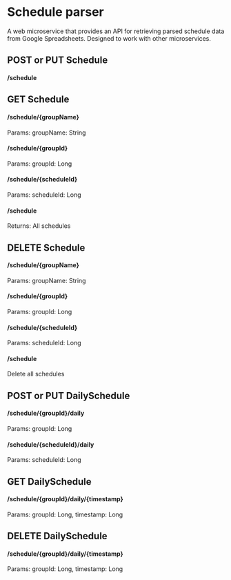 # Schedule parser
A web microservice that provides an API for retrieving parsed schedule data from Google Spreadsheets. Designed to work with other microservices.

## POST or PUT Schedule
#### /schedule

## GET Schedule
#### /schedule/{groupName}
Params: groupName: String

#### /schedule/{groupId}
Params: groupId: Long

#### /schedule/{scheduleId}
Params: scheduleId: Long

#### /schedule
Returns: All schedules

## DELETE Schedule
#### /schedule/{groupName}
Params: groupName: String

#### /schedule/{groupId}
Params: groupId: Long

#### /schedule/{scheduleId}
Params: scheduleId: Long

#### /schedule
Delete all schedules

## POST or PUT DailySchedule
#### /schedule/{groupId}/daily
Params: groupId: Long

#### /schedule/{scheduleId}/daily
Params: scheduleId: Long

## GET DailySchedule
#### /schedule/{groupId}/daily/{timestamp}
Params: groupId: Long, timestamp: Long

## DELETE DailySchedule
#### /schedule/{groupId}/daily/{timestamp}
Params: groupId: Long, timestamp: Long
